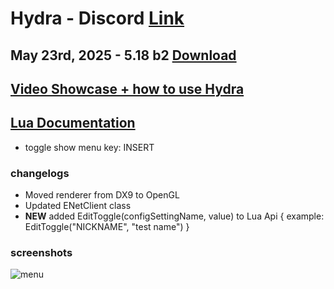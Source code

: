 # Hydra - Discord [Link](https://discord.gg/myECsZU4Nk)
## May 23rd, 2025 - 5.18 b2 [Download](https://link-center.net/1345687/hydra-growtopia-514-mod)
## [Video Showcase + how to use Hydra](https://www.youtube.com/watch?v=ipZhX6Zf6Qg)
## [Lua Documentation](https://fshn06s-organization.gitbook.io/hydra-lua-api/)
- toggle show menu key: INSERT
### changelogs
- Moved renderer from DX9 to OpenGL 
- Updated ENetClient class
- **NEW** added EditToggle(configSettingName, value) to Lua Api {   example: EditToggle("NICKNAME", "test name")     }

### screenshots
![menu](https://media.discordapp.net/attachments/1204213549300191252/1375212611188297778/image.png?ex=68381e4c&is=6836cccc&hm=22e7f73241028b5550355edabbf8bd32b1bd4f0e637c0c87d917e6be21642c88&=&format=webp&quality=lossless&width=1433&height=833)
